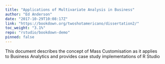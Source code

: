 ```yaml
---
title: "Applications of Multivariate Analysis in Business"
author: "Ed Anderson"
date: "2017-10-29T10:08:17Z"
link: "https://bookdown.org/twoshotamericano/dissertation2/"
toc_weight: "3.1%"
repo: "rstudio/bookdown-demo"
pinned: false
---
```


This document describes the concept of Mass Customisation as it applies to Business Analytics and provides case study implementations of R Studio
